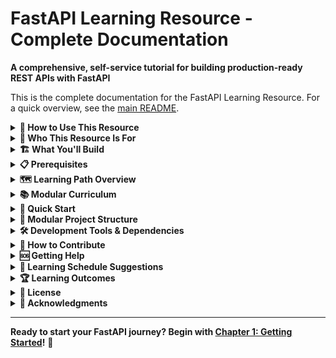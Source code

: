 # FastAPI Learning Resource - Complete Documentation

**A comprehensive, self-service tutorial for building production-ready REST APIs with FastAPI**

This is the complete documentation for the FastAPI Learning Resource. For a quick overview, see the [main README](../README.md).

<details>
<summary><strong>🚀 How to Use This Resource</strong></summary>

### **📖 For Self-Learners**
1. **Sequential Learning**: Follow chapters 1-8 in order for complete mastery
2. **Hands-on Practice**: Type out all code examples yourself  
3. **Experiment**: Try modifications and see what happens
4. **Build Projects**: Complete all exercises and challenges

### **🎓 For Instructors**
1. **Workshop Format**: Each chapter can be a 2-3 hour session
2. **Code-Along**: Lead students through examples step-by-step
3. **Assessment**: Use chapter exercises for evaluation

### **👥 For Teams**
1. **Onboarding**: Use as training material for new developers
2. **Standards**: Adopt patterns and practices from this tutorial
3. **Architecture Reference**: Use project structure as template

</details>

<details>
<summary><strong>🎯 Who This Resource Is For</strong></summary>

This tutorial is designed for **beginner to intermediate developers** who:
- Have basic Python knowledge
- Are new to building APIs
- Want to learn FastAPI by building a real-world project
- Prefer hands-on, project-based learning

</details>

<details>
<summary><strong>🏗️ What You'll Build</strong></summary>

By the end of this tutorial, you'll have built a complete **E-Commerce API** with:
- User registration and authentication
- Product catalog management
- Shopping cart and order processing
- Customer support ticket system
- Full CRUD operations for all resources
- Database integration with PostgreSQL
- Comprehensive testing suite
- Production-ready local deployment

</details>

<details>
<summary><strong>📋 Prerequisites</strong></summary>

- Python 3.8+ installed on your system
- Basic understanding of Python (functions, classes, decorators)
- Familiarity with command line/terminal
- Text editor or IDE (VS Code recommended)
- PostgreSQL installed locally (we'll guide you through this)

</details>

<details>
<summary><strong>🗺️ Learning Path Overview</strong></summary>

### Phase 1: Foundation (Chapters 1-3)
**Estimated Time: 2-3 hours**
- Set up development environment
- Understand FastAPI basics
- Build your first API endpoints
- Learn request/response handling

### Phase 2: Core Development (Chapters 4-5)
**Estimated Time: 4-6 hours**
- Database integration and models
- Implement CRUD operations
- Build the e-commerce API structure
- Handle data validation and errors

### Phase 3: Advanced Features (Chapters 6-7)
**Estimated Time: 3-4 hours**
- Add authentication and authorization
- Implement advanced features
- Write comprehensive tests
- Optimize for performance

### Phase 4: Production Ready (Chapter 8)
**Estimated Time: 2-3 hours**
- Configure for production
- Set up logging and monitoring
- Deploy locally with proper setup
- Best practices and security

</details>

<details>
<summary><strong>📚 Modular Curriculum</strong></summary>

Each chapter offers **two independent tutorials**:

### [Chapter 1: Getting Started](01-getting-started/)
**📖 Tutorial A: [FastAPI Basics](01-getting-started/learn-basics.md)**
- Hello World application
- Path and query parameters
- Auto-generated documentation
- Basic endpoint patterns

**🏗️ Tutorial B: [E-Commerce Foundation](01-getting-started/apply-ecommerce.md)**
- E-commerce API structure
- Health checks and API info
- Configuration system setup
- Professional project foundation

---

### [Chapter 2: Data Models & Validation](02-data-models/)
**📖 Tutorial A: [Pydantic Fundamentals](02-data-models/learn-pydantic.md)**
- Creating data models
- Request/Response validation
- Error handling basics
- Type hints and validation

**🏗️ Tutorial B: [User Management System](02-data-models/apply-user-system.md)**
- User registration models
- Profile management
- Input validation for e-commerce
- Error responses for user operations

---

### [Chapter 3: CRUD Operations](03-crud-operations/)
**📖 Tutorial A: [HTTP Methods & CRUD](03-crud-operations/learn-crud.md)**
- GET, POST, PUT, DELETE operations
- Request body handling
- HTTP status codes
- In-memory data operations

**🏗️ Tutorial B: [User CRUD Operations](03-crud-operations/apply-user-crud.md)**
- User creation and management
- Profile updates and retrieval
- User deletion and status management
- Business logic implementation

---

### [Chapter 4: Database Integration](04-database-integration/)
**📖 Tutorial A: [Database Basics](04-database-integration/learn-database.md)**
- SQLModel introduction
- Database connections
- Basic queries and relationships
- Migration concepts

**🏗️ Tutorial B: [User Data Persistence](04-database-integration/apply-user-persistence.md)**
- PostgreSQL setup for e-commerce
- User model database integration
- User authentication data storage
- Database configuration management

---

### [Chapter 5: Product Catalog](05-product-catalog/)
**📖 Tutorial A: [File Uploads & Search](05-product-catalog/learn-files-search.md)**
- File upload handling
- Search and filtering patterns
- Data relationships
- Query optimization basics

**🏗️ Tutorial B: [Product Management](05-product-catalog/apply-product-system.md)**
- Product and category models
- Product image uploads
- Catalog search and filtering
- Inventory management basics

---

### [Chapter 6: Order Processing](06-order-processing/)
**📖 Tutorial A: [Complex Data Relations](06-order-processing/learn-relations.md)**
- One-to-many relationships
- Business logic patterns
- Transaction concepts
- Data consistency

**🏗️ Tutorial B: [Shopping Cart & Orders](06-order-processing/apply-order-system.md)**
- Shopping cart implementation
- Order creation and processing
- Order tracking system
- Payment preparation

---

### [Chapter 7: Authentication & Security](07-auth-security/)
**📖 Tutorial A: [JWT & Security Basics](07-auth-security/learn-auth.md)**
- JWT token creation and validation
- Password hashing
- Protected endpoints
- Security middleware

**🏗️ Tutorial B: [E-Commerce Authentication](07-auth-security/apply-ecommerce-auth.md)**
- User login and registration
- Protected user and admin endpoints
- Order authorization
- Security best practices

---

### [Chapter 8: Production & Advanced](08-production/)
**📖 Tutorial A: [Testing & Monitoring](08-production/learn-testing.md)**
- Unit and integration testing
- API testing strategies
- Logging and monitoring
- Performance basics

**🏗️ Tutorial B: [E-Commerce Production](08-production/apply-production.md)**
- Complete e-commerce testing
- Customer support system
- Production configuration
- Deployment preparation

</details>

<details>
<summary><strong>🚀 Quick Start</strong></summary>

### Method 1: Using VS Code (Recommended)

1. **Download this tutorial:**
   - Download ZIP from GitHub (green "Code" button → "Download ZIP")
   - Extract the ZIP file to your desired location

2. **Open in VS Code:**
   ```bash
   # Open VS Code in the tutorial directory
   code fastapi-ecommerce-tutorial
   ```
   
3. **Set up Python environment in VS Code:**
   - Open Command Palette (`Ctrl+Shift+P` or `Cmd+Shift+P`)
   - Type "Python: Create Environment"
   - Select "Venv" → Choose your Python interpreter
   - VS Code will create and activate the virtual environment

4. **Install FastAPI:**
   - Open VS Code terminal (`Ctrl+`` ` or `Cmd+`` `)
   - Install dependencies:
     ```bash
     pip install "fastapi[standard]"
     ```

5. **Configure VS Code for FastAPI development:**
   - Install the Python extension (if not already installed)
   - Install the "Thunder Client" extension for API testing (optional)
   - VS Code will automatically detect your FastAPI app

6. **Start developing:**
   - Create your first API following Chapter 1
   - Run with: `python -m uvicorn app.main:app --reload`
   - VS Code will show the server output in the terminal

### Method 2: Command Line Setup

1. **Create project directory:**
   ```bash
   mkdir fastapi-ecommerce-tutorial
   cd fastapi-ecommerce-tutorial
   ```

2. **Set up virtual environment:**
   ```bash
   python -m venv venv
   source venv/bin/activate  # On Windows: venv\Scripts\activate
   ```

3. **Install FastAPI:**
   ```bash
   pip install "fastapi[standard]"
   ```

4. **Choose your learning path:**
   ```bash
   # Path A: Learn concepts with simple examples
   cd examples/01-hello-world
   python main.py
   
   # Path B: Build the e-commerce application
   cd ecommerce-app
   python -m uvicorn app.main:app --reload
   
   # Path C: Start with concepts first, then apply
   # Follow both tutorials sequentially
   ```

### 🌐 Access Your API

- **API Endpoint**: http://localhost:8000
- **Interactive Docs (Swagger)**: http://localhost:8000/docs
- **Alternative Docs (ReDoc)**: http://localhost:8000/redoc

### 💡 VS Code Tips for FastAPI Development

- **Auto-completion**: VS Code provides excellent IntelliSense for FastAPI
- **Debugging**: Set breakpoints and debug your API endpoints
- **Integrated Terminal**: Run commands without leaving the editor
- **Extensions**: Install Python, Pylance, and Thunder Client for the best experience
- **Configuration**: Easily modify settings in `config.yaml` without changing code

### ⚙️ Easy Configuration

This tutorial uses a YAML-based configuration system for maximum flexibility:

**Quick Settings Change:**
```yaml
# config.yaml - Change server port easily
server:
  host: "127.0.0.1"
  port: 3000  # Changed from 8000 to 3000

# Change database settings  
database:
  host: "localhost"
  name: "my_custom_db_name"
```

**No Code Changes Required** - Just edit `config.yaml` and restart your server!

</details>

<details>
<summary><strong>📁 Modular Project Structure</strong></summary>

This tutorial is organized into **two parallel tracks** for maximum flexibility:

```
fastapi-ecommerce-tutorial/
├── README.md                           # Main guide with learning paths
│
├── 📚 docs/                            # Tutorial documentation
│   ├── 01-getting-started/
│   │   ├── learn-basics.md            # Tutorial A: FastAPI fundamentals
│   │   └── apply-ecommerce.md         # Tutorial B: E-commerce foundation
│   ├── 02-data-models/
│   │   ├── learn-pydantic.md          # Tutorial A: Pydantic basics
│   │   └── apply-user-system.md       # Tutorial B: User models
│   ├── 03-crud-operations/
│   │   ├── learn-crud.md              # Tutorial A: HTTP methods
│   │   └── apply-user-crud.md         # Tutorial B: User operations
│   └── ... (remaining chapters follow same pattern)
│
├── 🧪 examples/                        # Tutorial A: Simple learning examples
│   ├── 01-hello-world/
│   │   ├── main.py                    # Basic FastAPI hello world
│   │   └── README.md                  # How to run this example
│   ├── 02-pydantic-models/
│   │   ├── models_demo.py             # Pydantic model examples
│   │   └── README.md
│   ├── 03-crud-basics/
│   │   ├── crud_demo.py               # Basic CRUD operations
│   │   └── README.md
│   └── ... (simple examples for each concept)
│
├── 🛍️ ecommerce-app/                   # Tutorial B: Complete e-commerce application
│   ├── app/
│   │   ├── __init__.py
│   │   ├── main.py                    # Main FastAPI application
│   │   ├── database.py                # Database configuration
│   │   ├── config.py                  # Configuration loader
│   │   ├── models/                    # Database models (SQLModel)
│   │   │   ├── __init__.py
│   │   │   ├── user.py               # User models and relationships
│   │   │   ├── product.py            # Product and category models
│   │   │   ├── order.py              # Order and cart models
│   │   │   └── support.py            # Customer support models
│   │   ├── routers/                   # API route handlers
│   │   │   ├── __init__.py
│   │   │   ├── users.py              # User management endpoints
│   │   │   ├── products.py           # Product catalog endpoints
│   │   │   ├── orders.py             # Order processing endpoints
│   │   │   └── support.py            # Customer support endpoints
│   │   ├── schemas/                   # Pydantic request/response models
│   │   │   ├── __init__.py
│   │   │   ├── user.py               # User API schemas
│   │   │   ├── product.py            # Product API schemas
│   │   │   ├── order.py              # Order API schemas
│   │   │   └── support.py            # Support API schemas
│   │   ├── services/                  # Business logic layer
│   │   │   ├── __init__.py
│   │   │   ├── auth_service.py       # Authentication logic
│   │   │   ├── user_service.py       # User business logic
│   │   │   ├── product_service.py    # Product business logic
│   │   │   └── order_service.py      # Order processing logic
│   │   └── utils/                     # Utility functions
│   │       ├── __init__.py
│   │       ├── security.py           # Security utilities
│   │       ├── validators.py         # Custom validators
│   │       └── helpers.py            # Common helpers
│   ├── tests/                         # Comprehensive test suite
│   │   ├── __init__.py
│   │   ├── conftest.py               # Test configuration
│   │   ├── test_users.py             # User API tests
│   │   ├── test_products.py          # Product API tests
│   │   ├── test_orders.py            # Order API tests
│   │   └── test_auth.py              # Authentication tests
│   ├── config.yaml                   # E-commerce configuration
│   ├── requirements.txt              # E-commerce dependencies
│   └── README.md                     # E-commerce app guide
│
├── ⚙️ Configuration & Dependencies
│   ├── config.yaml                   # Shared configuration template
│   ├── requirements.txt              # Base dependencies for both tracks
│   ├── requirements-dev.txt          # Development dependencies
│   └── .gitignore                   # Git ignore rules
```

### 🎯 **How to Use This Structure**

**📖 Tutorial A Learners (Concepts Only):**
- Focus on `examples/` directory
- Follow `docs/*/learn-*.md` files
- Run simple, isolated examples
- Perfect for quick concept learning

**🏗️ Tutorial B Learners (E-Commerce Project):**
- Focus on `ecommerce-app/` directory  
- Follow `docs/*/apply-*.md` files
- Build a complete, production-ready application
- Perfect for portfolio projects

**🎓 Complete Learners (Both Tracks):**
- Start with Tutorial A for concepts
- Apply knowledge in Tutorial B
- Get both understanding AND practical experience
- Most comprehensive learning path

</details>

<details>
<summary><strong>🛠️ Development Tools & Dependencies</strong></summary>

### Core Framework
- **FastAPI**: Modern web framework for building APIs
- **Uvicorn**: ASGI server for running FastAPI applications
- **SQLModel**: SQL database integration (built on SQLAlchemy + Pydantic)
- **PostgreSQL**: Production-ready relational database

### Development & Testing
- **pytest**: Testing framework
- **pytest-asyncio**: Async testing support
- **httpx**: HTTP client for API testing
- **black**: Code formatting
- **isort**: Import sorting
- **mypy**: Static type checking

### Authentication & Security
- **python-jose**: JWT token handling
- **passlib**: Password hashing
- **bcrypt**: Secure password hashing algorithm

</details>

<details>
<summary><strong>🤝 How to Contribute</strong></summary>

We welcome contributions to improve this learning resource!

### Ways to Contribute:
- 🐛 **Report Issues**: Found a bug or unclear explanation?
- 📖 **Improve Documentation**: Make tutorials clearer
- 💡 **Suggest Features**: Ideas for additional topics
- 🔧 **Code Examples**: Better examples or additional exercises
- 🌍 **Translations**: Help make this accessible globally

### Contribution Process:
1. Fork this repository
2. Create a feature branch
3. Make your improvements
4. Test your changes
5. Submit a pull request

</details>

<details>
<summary><strong>🆘 Getting Help</strong></summary>

### Community Support:
- **GitHub Issues**: Report bugs or ask questions
- **Discussions**: Share your projects and get feedback
- **Stack Overflow**: Tag your questions with `fastapi-tutorial`

### Additional Resources:
- [FastAPI Official Documentation](https://fastapi.tiangolo.com/)
- [Pydantic Documentation](https://docs.pydantic.dev/)
- [SQLModel Documentation](https://sqlmodel.tiangolo.com/)
- [PostgreSQL Documentation](https://www.postgresql.org/docs/)

</details>

<details>
<summary><strong>📅 Learning Schedule Suggestions</strong></summary>

### 🚀 **Intensive Weekend (16 hours)**
- **Day 1**: Chapters 1-4 (8 hours)
- **Day 2**: Chapters 5-8 (8 hours)

### 📚 **Part-time Learning (4 weeks)**
- **Week 1**: Chapters 1-2 (4 hours)
- **Week 2**: Chapters 3-4 (4 hours)
- **Week 3**: Chapters 5-6 (6 hours)
- **Week 4**: Chapters 7-8 (4 hours)

### 🎓 **Study Group Format (8 weeks)**
- **Weekly 2-hour sessions**
- One chapter per week
- Group coding and discussion

</details>

<details>
<summary><strong>🏆 Learning Outcomes</strong></summary>

After completing this tutorial, you will be able to:

✅ **Design and build RESTful APIs** using FastAPI  
✅ **Integrate PostgreSQL databases** with proper ORM usage  
✅ **Implement authentication and authorization** systems  
✅ **Write comprehensive tests** for API applications  
✅ **Handle file uploads and data validation**  
✅ **Deploy applications locally** with production configurations  
✅ **Follow API best practices** and security guidelines  
✅ **Structure large applications** for maintainability  
✅ **Debug and optimize** FastAPI applications  
✅ **Build real-world e-commerce features**  

</details>

<details>
<summary><strong>📝 License</strong></summary>

This project is licensed under the MIT License - see the [LICENSE](LICENSE) file for details.

</details>

<details>
<summary><strong>🙏 Acknowledgments</strong></summary>

- FastAPI team for creating an amazing framework
- The Python community for excellent libraries
- All contributors who help improve this resource

</details>

---

**Ready to start your FastAPI journey? Begin with [Chapter 1: Getting Started](01-getting-started/)!** 🚀
